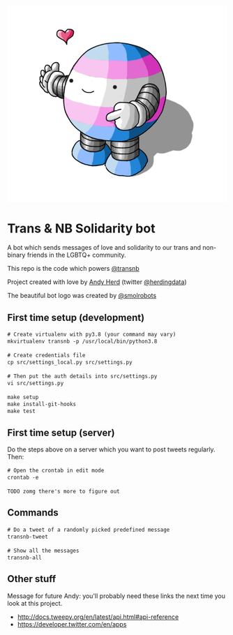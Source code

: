 ![logo by @smolrobots](logo.png "Logo by @smolrobots")
# Trans & NB Solidarity bot

A bot which sends messages of love and solidarity to our
trans and non-binary friends in the LGBTQ+ community.

This repo is the code which powers [@transnb](https://twitter.com/transnb)

Project created with love by [Andy Herd](https://herdingdata.co.uk) (twitter [@herdingdata](https://twitter.com/herdingdata))

The beautiful bot logo was created by [@smolrobots](https://twitter.com/smolrobots)

## First time setup (development)
```
# Create virtualenv with py3.8 (your command may vary)
mkvirtualenv transnb -p /usr/local/bin/python3.8

# Create credentials file
cp src/settings_local.py src/settings.py

# Then put the auth details into src/settings.py
vi src/settings.py

make setup
make install-git-hooks
make test
```

## First time setup (server)
Do the steps above on a server which you want to post tweets regularly. Then:

```
# Open the crontab in edit mode
crontab -e

TODO zomg there's more to figure out
```

## Commands
```
# Do a tweet of a randomly picked predefined message
transnb-tweet

# Show all the messages
transnb-all
```

## Other stuff
Message for future Andy: you'll probably need these links the next time you look at this project.
- http://docs.tweepy.org/en/latest/api.html#api-reference
- https://developer.twitter.com/en/apps
